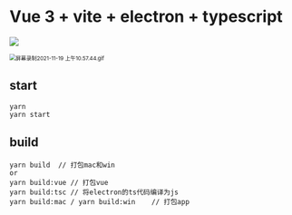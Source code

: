 # Vue 3 + vite + electron + typescript

![](https://i.loli.net/2021/11/19/R5xAyrtL2uwm3sZ.png)

<img src="https://i.loli.net/2021/11/19/jBfs918gJ54c3yb.gif" alt="屏幕录制2021-11-19 上午10.57.44.gif" style="zoom: 67%;" />

## start

````
yarn 
yarn start
````

## build

````
yarn build  // 打包mac和win
or
yarn build:vue // 打包vue
yarn build:tsc // 将electron的ts代码编译为js
yarn build:mac / yarn build:win    // 打包app
````

